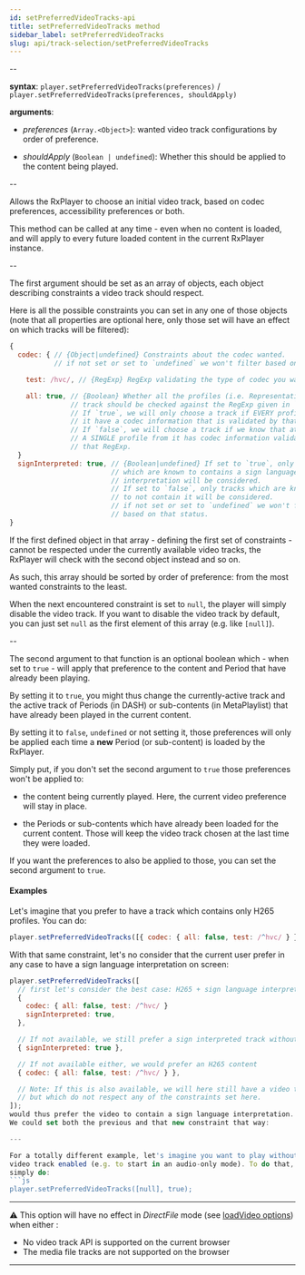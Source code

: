 ```yaml
---
id: setPreferredVideoTracks-api
title: setPreferredVideoTracks method
sidebar_label: setPreferredVideoTracks
slug: api/track-selection/setPreferredVideoTracks
---
```


--

**syntax**: `player.setPreferredVideoTracks(preferences)` /
`player.setPreferredVideoTracks(preferences, shouldApply)`

**arguments**:

- _preferences_ (`Array.<Object>`): wanted video track configurations by
  order of preference.

- _shouldApply_ (`Boolean | undefined`): Whether this should be applied to the
  content being played.

--

Allows the RxPlayer to choose an initial video track, based on codec
preferences, accessibility preferences or both.

This method can be called at any time - even when no content is loaded, and will
apply to every future loaded content in the current RxPlayer instance.

--

The first argument should be set as an array of objects, each object describing
constraints a video track should respect.

Here is all the possible constraints you can set in any one of those objects
(note that all properties are optional here, only those set will have an effect
on which tracks will be filtered):

```js
{
  codec: { // {Object|undefined} Constraints about the codec wanted.
           // if not set or set to `undefined` we won't filter based on codecs.

    test: /hvc/, // {RegExp} RegExp validating the type of codec you want.

    all: true, // {Boolean} Whether all the profiles (i.e. Representation) in a
               // track should be checked against the RegExp given in `test`.
               // If `true`, we will only choose a track if EVERY profiles for
               // it have a codec information that is validated by that RegExp.
               // If `false`, we will choose a track if we know that at least
               // A SINGLE profile from it has codec information validated by
               // that RegExp.
  }
  signInterpreted: true, // {Boolean|undefined} If set to `true`, only tracks
                         // which are known to contains a sign language
                         // interpretation will be considered.
                         // If set to `false`, only tracks which are known
                         // to not contain it will be considered.
                         // if not set or set to `undefined` we won't filter
                         // based on that status.
}
```

If the first defined object in that array - defining the first set of
constraints - cannot be respected under the currently available video tracks,
the RxPlayer will check with the second object instead and so on.

As such, this array should be sorted by order of preference: from the most
wanted constraints to the least.

When the next encountered constraint is set to `null`, the player will simply
disable the video track. If you want to disable the video track by default,
you can just set `null` as the first element of this array (e.g. like `[null]`).

--

The second argument to that function is an optional boolean which - when set
to `true` - will apply that preference to the content and Period that have
already been playing.

By setting it to `true`, you might thus change the currently-active track and
the active track of Periods (in DASH) or sub-contents (in MetaPlaylist) that
have already been played in the current content.

By setting it to `false`, `undefined` or not setting it, those preferences will
only be applied each time a **new** Period (or sub-content) is loaded by the
RxPlayer.

Simply put, if you don't set the second argument to `true` those preferences
won't be applied to:

- the content being currently played.
  Here, the current video preference will stay in place.

- the Periods or sub-contents which have already been loaded for the current
  content.
  Those will keep the video track chosen at the last time they were loaded.

If you want the preferences to also be applied to those, you can set the second
argument to `true`.

#### Examples

Let's imagine that you prefer to have a track which contains only H265
profiles. You can do:

```js
player.setPreferredVideoTracks([{ codec: { all: false, test: /^hvc/ } }]);
```

With that same constraint, let's no consider that the current user prefer in any
case to have a sign language interpretation on screen:

````js
player.setPreferredVideoTracks([
  // first let's consider the best case: H265 + sign language interpretation
  {
    codec: { all: false, test: /^hvc/ }
    signInterpreted: true,
  },

  // If not available, we still prefer a sign interpreted track without H265
  { signInterpreted: true },

  // If not available either, we would prefer an H265 content
  { codec: { all: false, test: /^hvc/ } },

  // Note: If this is also available, we will here still have a video track
  // but which do not respect any of the constraints set here.
]);
would thus prefer the video to contain a sign language interpretation.
We could set both the previous and that new constraint that way:

---

For a totally different example, let's imagine you want to play without any
video track enabled (e.g. to start in an audio-only mode). To do that, you can
simply do:
```js
player.setPreferredVideoTracks([null], true);
````

---

:warning: This option will have no effect in _DirectFile_ mode
(see [loadVideo options](./loadVideo_options.md#prop-transport)) when either :

- No video track API is supported on the current browser
- The media file tracks are not supported on the browser

---
